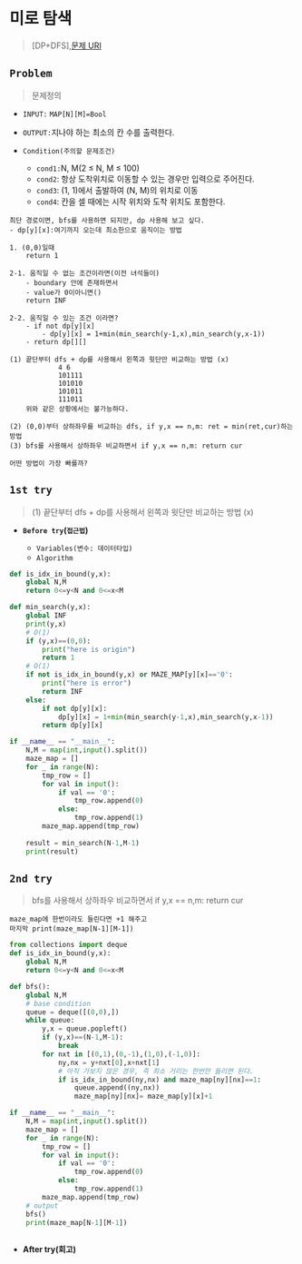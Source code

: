 # 미로 탐색
> [DP+DFS],[문제 URI](https://www.acmicpc.net/problem/2178)

## `Problem`
> 문제정의
- `INPUT:` `MAP[N][M]=Bool`
- `OUTPUT:`지나야 하는 최소의 칸 수를 출력한다. 

- `Condition(주의할 문제조건)`
    - `cond1:`N, M(2 ≤ N, M ≤ 100)
    - `cond2`: 항상 도착위치로 이동할 수 있는 경우만 입력으로 주어진다.
    - `cond3`: (1, 1)에서 출발하여 (N, M)의 위치로 이동
    - `cond4`: 칸을 셀 때에는 시작 위치와 도착 위치도 포함한다.

```
최단 경로이면, bfs를 사용하면 되지만, dp 사용해 보고 싶다.
- dp[y][x]:여기까지 오는데 최소한으로 움직이는 방법

1. (0,0)일때
    return 1

2-1. 움직일 수 없는 조건이라면(이전 녀석들이)
    - boundary 안에 존재하면서 
    - value가 0이아니면()
    return INF

2-2. 움직일 수 있는 조건 이라면?
    - if not dp[y][x]
        - dp[y][x] = 1+min(min_search(y-1,x),min_search(y,x-1))
    - return dp[][]

(1) 끝단부터 dfs + dp를 사용해서 왼쪽과 윗단만 비교하는 방법 (x)
            4 6
            101111
            101010
            101011
            111011
    위와 같은 상황에서는 불가능하다.

(2) (0,0)부터 상하좌우를 비교하는 dfs, if y,x == n,m: ret = min(ret,cur)하는 방법
(3) bfs를 사용해서 상하좌우 비교하면서 if y,x == n,m: return cur

어떤 방법이 가장 빠를까?
```

## `1st try`
> (1) 끝단부터 dfs + dp를 사용해서 왼쪽과 윗단만 비교하는 방법 (x)
- **`Before try`(`접근법`)**

  - `Variables(변수: 데이터타입)`
  - `Algorithm`

```python
def is_idx_in_bound(y,x):
    global N,M
    return 0<=y<N and 0<=x<M

def min_search(y,x):
    global INF
    print(y,x)
    # O(1)
    if (y,x)==(0,0):
        print("here is origin")
        return 1
    # O(1)
    if not is_idx_in_bound(y,x) or MAZE_MAP[y][x]=='0':
        print("here is error")
        return INF
    else:
        if not dp[y][x]:
            dp[y][x] = 1+min(min_search(y-1,x),min_search(y,x-1))
        return dp[y][x]

if __name__ == "__main__":
    N,M = map(int,input().split())
    maze_map = []
    for _ in range(N):
        tmp_row = []
        for val in input():
            if val == '0':
                tmp_row.append(0)
            else:
                tmp_row.append(1)
        maze_map.append(tmp_row)
    
    result = min_search(N-1,M-1)
    print(result)
```

## `2nd try`
> bfs를 사용해서 상하좌우 비교하면서 if y,x == n,m: return cur

```
maze_map에 한번이라도 들린다면 +1 해주고
마지막 print(maze_map[N-1][M-1])
```

```python
from collections import deque
def is_idx_in_bound(y,x):
    global N,M
    return 0<=y<N and 0<=x<M

def bfs():
    global N,M
    # base condition
    queue = deque([(0,0),])
    while queue:
        y,x = queue.popleft()
        if (y,x)==(N-1,M-1):
            break
        for nxt in [(0,1),(0,-1),(1,0),(-1,0)]:
            ny,nx = y+nxt[0],x+nxt[1]
            # 아직 가보지 않은 경우, 즉 최소 거리는 한번만 들리면 된다.
            if is_idx_in_bound(ny,nx) and maze_map[ny][nx]==1:
                queue.append((ny,nx))
                maze_map[ny][nx]= maze_map[y][x]+1

if __name__ == "__main__":
    N,M = map(int,input().split())
    maze_map = []
    for _ in range(N):
        tmp_row = []
        for val in input():
            if val == '0':
                tmp_row.append(0)
            else:
                tmp_row.append(1)
        maze_map.append(tmp_row)
    # output
    bfs()
    print(maze_map[N-1][M-1])
    
```

- **After try(회고)**

